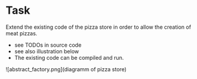 # Task
Extend the existing code of the pizza store in order to allow the creation of meat pizzas.

- see TODOs in source code
- see also illustration below
- The existing code can be compiled and run.

![abstract_factory.png](diagramm of pizza store)
